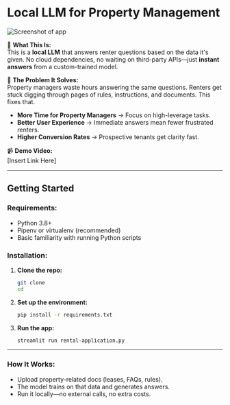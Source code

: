 # Local LLM for Property Management

![Screenshot of app](https://res.cloudinary.com/dncb2k7md/image/upload/fl_preserve_transparency/v1741368166/Screenshot_2025-03-07_at_12.21.32_PM_olla0w.jpg?_s=public-apps)

🚀 **What This Is:**  
This is a **local LLM** that answers renter questions based on the data it's given. No cloud dependencies, no waiting on third-party APIs—just **instant answers** from a custom-trained model.  

🎯 **The Problem It Solves:**  
Property managers waste hours answering the same questions. Renters get stuck digging through pages of rules, instructions, and documents. This fixes that.  

- **More Time for Property Managers** → Focus on high-leverage tasks.  
- **Better User Experience** → Immediate answers mean fewer frustrated renters.  
- **Higher Conversion Rates** → Prospective tenants get clarity fast.  
 

📹 **Demo Video:**  
[Insert Link Here]  

---

## **Getting Started**  

### **Requirements:**  
- Python 3.8+  
- Pipenv or virtualenv (recommended)  
- Basic familiarity with running Python scripts  

### **Installation:**  

1. **Clone the repo:**  
   ```bash
   git clone 
   cd 
   ```

2. **Set up the environment:**  
   ```bash
   pip install -r requirements.txt
   ```

3. **Run the app:**  
   ```bash
   streamlit run rental-application.py
   ```
---

### **How It Works:**  
- Upload property-related docs (leases, FAQs, rules).  
- The model trains on that data and generates answers.  
- Run it locally—no external calls, no extra costs.  

